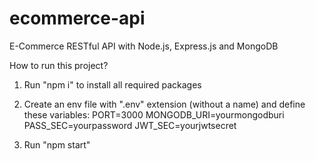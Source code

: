 # ecommerce-api
E-Commerce RESTful API with Node.js, Express.js and MongoDB 

How to run this project?
1. Run "npm i" to install all required packages
2. Create an env file with ".env" extension (without a name) and define these variables:
    PORT=3000
    MONGODB_URI=yourmongodburi
    PASS_SEC=yourpassword
    JWT_SEC=yourjwtsecret

3. Run "npm start"

